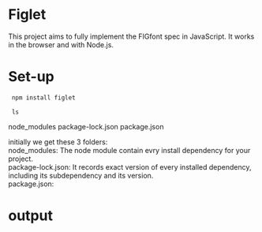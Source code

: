 # Figlet
This project aims to fully implement the FIGfont spec in JavaScript. It works in the browser and with Node.js.

# Set-up

```bash
 npm install figlet
```

```
 ls
```
node_modules  package-lock.json  package.json

initially we get these 3 folders:<br>
node_modules: The node module contain evry install dependency for your project.<br>
package-lock.json: It records exact version of every installed dependency, including its subdependency and its version.<br>
package.json: <br>

# output



